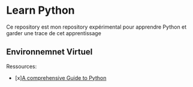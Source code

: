 # Learn Python
Ce repository est mon repository expérimental pour apprendre Python et garder une trace de cet apprentissage

## Environnemnet Virtuel


Ressources:
- [x][A comprehensive Guide to Python](https://medium.com/@lucasthedev/a-comprehensive-guide-to-python-virtual-environments-with-venv-cb76fea6a550)
